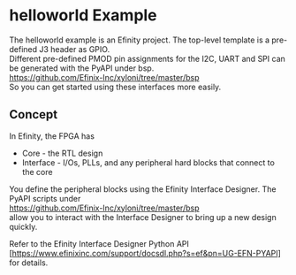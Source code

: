 helloworld Example
==================

The helloworld example is an Efinity project. The top-level template is a pre-defined J3 header as GPIO. <br/>
Different pre-defined PMOD pin assignments for the I2C, UART and SPI can be generated with the PyAPI under bsp. <br/>
https://github.com/Efinix-Inc/xyloni/tree/master/bsp <br/>
So you can get started using these interfaces more easily. <br/>

## Concept
In Efinity, the FPGA has <br/>
* Core - the RTL design <br/>
* Interface - I/Os, PLLs, and any peripheral hard blocks that connect to the core <br/>

You define the peripheral blocks using the Efinity Interface Designer. The PyAPI scripts under <br/>
https://github.com/Efinix-Inc/xyloni/tree/master/bsp <br/>
allow you to interact with the Interface Designer to bring up a new design quickly.

Refer to the Efinity Interface Designer Python API [https://www.efinixinc.com/support/docsdl.php?s=ef&pn=UG-EFN-PYAPI] for details.
